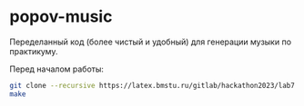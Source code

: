 # popov-music

Переделанный код (более чистый и удобный) для генерации музыки по практикуму.

Перед началом работы:
```bash
git clone --recursive https://latex.bmstu.ru/gitlab/hackathon2023/lab7.git .
make
```